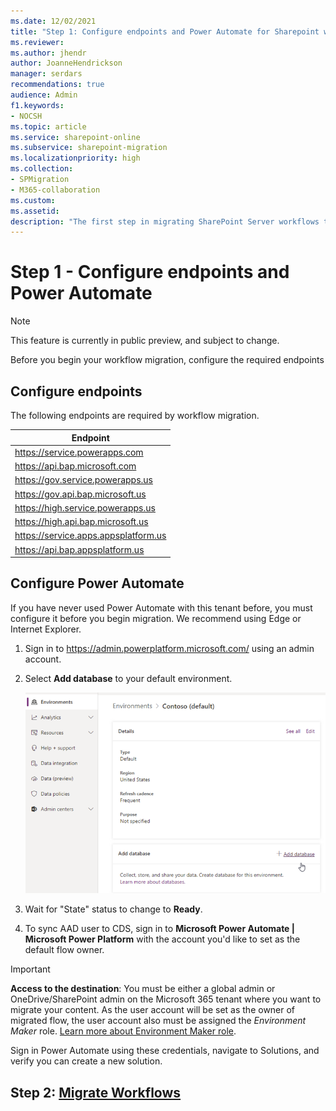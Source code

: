 ```yaml
---
ms.date: 12/02/2021
title: "Step 1: Configure endpoints and Power Automate for Sharepoint workflow migration"
ms.reviewer:
ms.author: jhendr
author: JoanneHendrickson
manager: serdars
recommendations: true
audience: Admin
f1.keywords:
- NOCSH
ms.topic: article
ms.service: sharepoint-online
ms.subservice: sharepoint-migration
ms.localizationpriority: high
ms.collection:
- SPMigration
- M365-collaboration
ms.custom:
ms.assetid:
description: "The first step in migrating SharePoint Server workflows to Microsoft 365."
---
```


# Step 1 - Configure endpoints and Power Automate

> [!NOTE]
> This feature is currently in public preview, and subject to change.

Before you begin your workflow migration, configure the required endpoints

## Configure endpoints

The following endpoints are required by workflow migration.

|Endpoint|
|---|
|<https://service.powerapps.com>|
|<https://api.bap.microsoft.com>|
|<https://gov.service.powerapps.us>|
|<https://gov.api.bap.microsoft.us>|
|<https://high.service.powerapps.us>|
|<https://high.api.bap.microsoft.us>|
|<https://service.apps.appsplatform.us>|
|<https://api.bap.appsplatform.us>|

## Configure Power Automate

If you have never used Power Automate with this tenant before, you must configure it before you begin migration. We recommend using Edge or Internet Explorer.

1. Sign in to https://admin.powerplatform.microsoft.com/ using an admin account.
2. Select **Add database** to your default environment.

   ![Add powerautomate database](media/spmt-add-powerautomate-db.png)

3. Wait for "State" status to change to **Ready**.
4. To sync AAD user to CDS, sign in to **Microsoft Power Automate | Microsoft Power Platform** with the account you'd like to set as the default flow owner.

>[!Important]
>**Access to the destination**: You must be either a global admin or OneDrive/SharePoint admin on the Microsoft 365 tenant where you want to migrate your content. As the user account will be set as the owner of migrated flow, the user account also must be assigned the *Environment Maker* role. [Learn more about Environment Maker role](/power-platform/admin/database-security).
>
>Sign in Power Automate using these credentials, navigate to Solutions, and verify you can create a new solution.


## Step 2:  [Migrate Workflows](spmt-workflow-step2.md)


